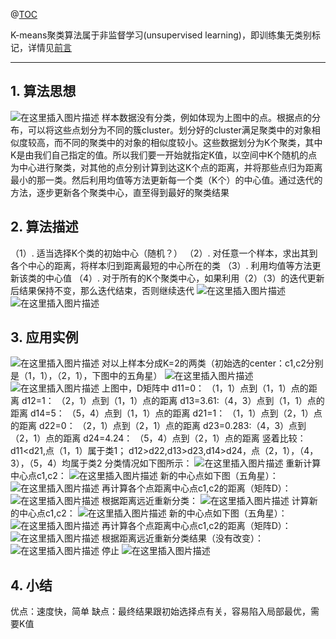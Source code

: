 ﻿
@[TOC](目录)


K-means聚类算法属于非监督学习(unsupervised learning)，即训练集无类别标记，详情见[前言](https://blog.csdn.net/qq_33208851/article/details/91354105)
***
## 1. 算法思想
![在这里插入图片描述](https://img-blog.csdnimg.cn/20190615112929241.png?x-oss-process=image/watermark,type_ZmFuZ3poZW5naGVpdGk,shadow_10,text_aHR0cHM6Ly9ibG9nLmNzZG4ubmV0L3FxXzMzMjA4ODUx,size_16,color_FFFFFF,t_70#pic_center)
样本数据没有分类，例如体现为上图中的点。根据点的分布，可以将这些点划分为不同的簇cluster。划分好的cluster满足聚类中的对象相似度较高，而不同的聚类中的对象的相似度较小。这些数据划分为K个聚类，其中K是由我们自己指定的值。所以我们要一开始就指定K值，以空间中K个随机的点为中心进行聚类，对其他的点分别计算到达这K个点的距离，并将那些点归为距离最小的那一类。然后利用均值等方法更新每一个类（K个）的中心值。通过迭代的方法，逐步更新各个聚类中心，直至得到最好的聚类结果
## 2. 算法描述
 （1）. 适当选择K个类的初始中心（随机？）
 （2）. 对任意一个样本，求出其到各个中心的距离，将样本归到距离最短的中心所在的类
 （3）. 利用均值等方法更新该类的中心值
 （4）. 对于所有的K个聚类中心，如果利用（2）（3）的迭代更新后结果保持不变，那么迭代结束，否则继续迭代
 ![在这里插入图片描述](https://img-blog.csdnimg.cn/20190615115446876.png#pic_center)
 ![在这里插入图片描述](https://img-blog.csdnimg.cn/20190615115638705.png?x-oss-process=image/watermark,type_ZmFuZ3poZW5naGVpdGk,shadow_10,text_aHR0cHM6Ly9ibG9nLmNzZG4ubmV0L3FxXzMzMjA4ODUx,size_16,color_FFFFFF,t_70#pic_center)
## 3. 应用实例
![在这里插入图片描述](https://img-blog.csdnimg.cn/20190615120756468.png#pic_center)
对以上样本分成K=2的两类（初始选的center：c1,c2分别是（1，1），（2，1），下图中的五角星）
![在这里插入图片描述](https://img-blog.csdnimg.cn/20190615120831164.png#pic_center)
![在这里插入图片描述](https://img-blog.csdnimg.cn/20190615121946996.png#pic_center)
上图中，D矩阵中
d11=0：  （1，1）点到（1，1）点的距离
d12=1：  （2，1）点到（1，1）点的距离
d13=3.61:（4，3）点到（1，1）点的距离
d14=5： （5，4）点到（1，1）点的距离
d21=1：  （1，1）点到（2，1）点的距离
d22=0：  （2，1）点到（2，1）点的距离
d23=0.283:（4，3）点到（2，1）点的距离
d24=4.24： （5，4）点到（2，1）点的距离
竖着比较：
d11<d21,点（1，1）属于类1；
d12>d22,d13>d23,d14>d24，点（2，1），（4，3），（5，4）均属于类2
分类情况如下图所示：
![在这里插入图片描述](https://img-blog.csdnimg.cn/20190615122003430.png#pic_center)
重新计算中心点c1,c2：
![在这里插入图片描述](https://img-blog.csdnimg.cn/20190615122239971.png#pic_center)
新的中心点如下图（五角星）：
![在这里插入图片描述](https://img-blog.csdnimg.cn/20190615122306103.png#pic_center)
再计算各个点距离中心点c1,c2的距离（矩阵D）：
![在这里插入图片描述](https://img-blog.csdnimg.cn/20190615122539372.png#pic_center)
根据距离远近重新分类：
![在这里插入图片描述](https://img-blog.csdnimg.cn/20190615122602851.png#pic_center)
计算新的中心点c1,c2：
![在这里插入图片描述](https://img-blog.csdnimg.cn/20190615122636987.png#pic_center)
新的中心点如下图（五角星）：
![在这里插入图片描述](https://img-blog.csdnimg.cn/20190615122658813.png#pic_center)
再计算各个点距离中心点c1,c2的距离（矩阵D）：
![在这里插入图片描述](https://img-blog.csdnimg.cn/20190615122727597.png#pic_center)
根据距离远近重新分类结果（没有改变）：
![在这里插入图片描述](https://img-blog.csdnimg.cn/20190615122753702.png#pic_center)
停止
![在这里插入图片描述](https://img-blog.csdnimg.cn/20190615122957829.png#pic_center)
## 4. 小结
优点：速度快，简单
缺点：最终结果跟初始选择点有关，容易陷入局部最优，需要K值
